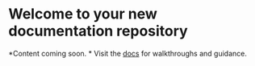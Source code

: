 [title]: # (Welcome)
[tags]: # (welcome,filler)
[priority]: # (1)
# Welcome to your new documentation repository
*Content coming soon. *
Visit the [docs](https://dev.homer.thycotic.net/homer) for walkthroughs and guidance.